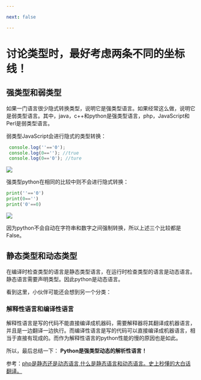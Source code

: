 ```yaml
---

next: false

---
```




<BlogInfo id="770" title="《流畅的python》学习笔记之python是什么类型的语言？" author="白日梦想猿" pv=0 read_times=0 pre_cost_time="40" category="《流畅的python》" tag_list="['动态', '              强类型', '              解析性']" create_time="2022.04.03 16:32:08.172840" update_time="2022.10.15 20:58:33" />

#  讨论类型时，最好考虑两条不同的坐标线！

## 强类型和弱类型

如果一门语言很少隐式转换类型，说明它是强类型语言。如果经常这么做，说明它是弱类型语言。其中，java，c++和python是强类型语言，php，JavaScript和Perl是弱类型语言。

弱类型JavaScript会进行隐式的类型转换：


```javascript
 console.log(''=='0');
 console.log(0==''); //true
 console.log(0=='0'); //ture
```

![](https://img-blog.csdnimg.cn/7510f2bfbd30421c838e9045c71ddc48.png)

强类型python在相同的比较中则不会进行隐式转换：

```python
print(''=='0')
print(0=='')
print('0'==0)
```

![](http://www.lll.plus/media/image/2022/04/03/image-20220403163156-1.png)

 因为python不会自动在字符串和数字之间强制转换，所以上述三个比较都是False。

## 静态类型和动态类型

在编译时检查类型的语言是静态类型语言，在运行时检查类型的语言是动态语言。静态语言需要声明类型。因此python是动态语言。


看到这里，小伙伴可能还会想到另一个分类：

### 解释性语言和编译性语言

解释性语言是写的代码不能直接编译成机器码，需要解释器将其翻译成机器语言，并且是一边翻译一边执行。而编译性语言是写的代码可以直接编译成机器语言，相当于直接有现成的。而作为解释性语言的python性能的慢的原因也是如此。


所以，最后总结一下： **Python是强类型动态的解析性语言！**



参考：[php是静态还是动态语言,什么是静态语言和动态语言。史上秒懂的大白话翻译。](https://blog.csdn.net/weixin_42510060/article/details/115758489?ops_request_misc=%257B%2522request%255Fid%2522%253A%2522164897391616781685314952%2522%252C%2522scm%2522%253A%252220140713.130102334.pc%255Fall.%2522%257D&request_id=164897391616781685314952&biz_id=0&utm_medium=distribute.pc_search_result.none-task-blog-2~all~first_rank_ecpm_v1~rank_v31_ecpm-1-115758489.142^v5^pc_search_insert_es_download,157^v4^control&utm_term=%E9%9D%99%E6%80%81%E8%AF%AD%E8%A8%80%E5%BF%AB%E5%8A%A8%E6%80%81%E8%AF%AD%E8%A8%80%E6%85%A2&spm=1018.2226.3001.4187
"php是静态还是动态语言,什么是静态语言和动态语言。史上秒懂的大白话翻译。")





<ActionBox />
